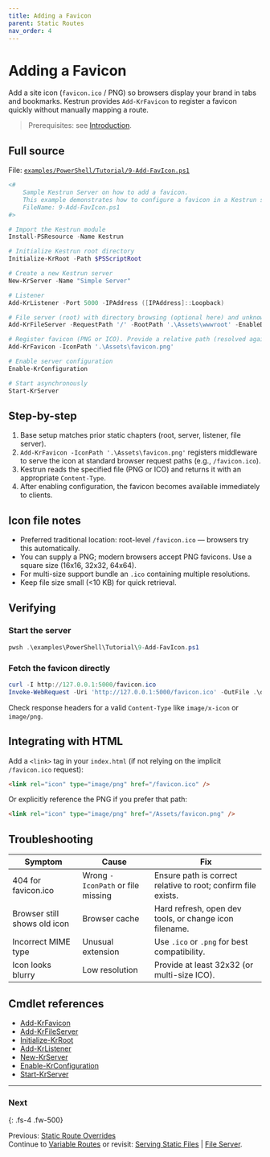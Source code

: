 ```yaml
---
title: Adding a Favicon
parent: Static Routes
nav_order: 4
---
```


# Adding a Favicon

Add a site icon (`favicon.ico` / PNG) so browsers display your brand in tabs and bookmarks. Kestrun provides
`Add-KrFavicon` to register a favicon quickly without manually mapping a route.

> Prerequisites: see [Introduction][Introduction].

## Full source

File: [`examples/PowerShell/Tutorial/9-Add-FavIcon.ps1`][9-Add-FavIcon.ps1]

```powershell
<#
    Sample Kestrun Server on how to add a favicon.
    This example demonstrates how to configure a favicon in a Kestrun server.
    FileName: 9-Add-FavIcon.ps1
#>

# Import the Kestrun module
Install-PSResource -Name Kestrun

# Initialize Kestrun root directory
Initialize-KrRoot -Path $PSScriptRoot

# Create a new Kestrun server
New-KrServer -Name "Simple Server"

# Listener
Add-KrListener -Port 5000 -IPAddress ([IPAddress]::Loopback)

# File server (root) with directory browsing (optional here) and unknown types for demo
Add-KrFileServer -RequestPath '/' -RootPath '.\Assets\wwwroot' -EnableDirectoryBrowsing -ServeUnknownFileTypes

# Register favicon (PNG or ICO). Provide a relative path (resolved against initialized root).
Add-KrFavicon -IconPath '.\Assets\favicon.png'

# Enable server configuration
Enable-KrConfiguration

# Start asynchronously
Start-KrServer
```

## Step-by-step

1. Base setup matches prior static chapters (root, server, listener, file server).
2. `Add-KrFavicon -IconPath '.\Assets\favicon.png'` registers middleware to serve the icon at standard
   browser request paths (e.g., `/favicon.ico`).
3. Kestrun reads the specified file (PNG or ICO) and returns it with an appropriate `Content-Type`.
4. After enabling configuration, the favicon becomes available immediately to clients.

## Icon file notes

- Preferred traditional location: root-level `/favicon.ico` — browsers try this automatically.
- You can supply a PNG; modern browsers accept PNG favicons. Use a square size (16x16, 32x32, 64x64).
- For multi-size support bundle an `.ico` containing multiple resolutions.
- Keep file size small (<10 KB) for quick retrieval.

## Verifying

### Start the server

```powershell
pwsh .\examples\PowerShell\Tutorial\9-Add-FavIcon.ps1
```

### Fetch the favicon directly

```powershell
curl -I http://127.0.0.1:5000/favicon.ico
Invoke-WebRequest -Uri 'http://127.0.0.1:5000/favicon.ico' -OutFile .\downloaded-favicon.ico
```

Check response headers for a valid `Content-Type` like `image/x-icon` or `image/png`.

## Integrating with HTML

Add a `<link>` tag in your `index.html` (if not relying on the implicit `/favicon.ico` request):

```html
<link rel="icon" type="image/png" href="/favicon.ico" />
```

Or explicitly reference the PNG if you prefer that path:

```html
<link rel="icon" type="image/png" href="/Assets/favicon.png" />
```

## Troubleshooting

| Symptom                      | Cause                             | Fix                                                           |
|------------------------------|-----------------------------------|---------------------------------------------------------------|
| 404 for favicon.ico          | Wrong `-IconPath` or file missing | Ensure path is correct relative to root; confirm file exists. |
| Browser still shows old icon | Browser cache                     | Hard refresh, open dev tools, or change icon filename.        |
| Incorrect MIME type          | Unusual extension                 | Use `.ico` or `.png` for best compatibility.                  |
| Icon looks blurry            | Low resolution                    | Provide at least 32x32 (or multi-size ICO).                   |

## Cmdlet references

- [Add-KrFavicon][Add-KrFavicon]
- [Add-KrFileServer][Add-KrFileServer]
- [Initialize-KrRoot][Initialize-KrRoot]
- [Add-KrListener][Add-KrListener]
- [New-KrServer][New-KrServer]
- [Enable-KrConfiguration][Enable-KrConfiguration]
- [Start-KrServer][Start-KrServer]

---

### Next

{: .fs-4 .fw-500}

Previous: [Static Route Overrides](./3.Static-Override-Routes)  
Continue to [Variable Routes][Next] or revisit: [Serving Static Files](./1.Static-Routes) | [File Server](./2.File-Server).

[Add-KrFavicon]: /docs/pwsh/cmdlets/Add-KrFavicon
[Add-KrFileServer]: /docs/pwsh/cmdlets/Add-KrFileServer
[Initialize-KrRoot]: /docs/pwsh/cmdlets/Initialize-KrRoot
[Add-KrListener]: /docs/pwsh/cmdlets/Add-KrListener
[New-KrServer]: /docs/pwsh/cmdlets/New-KrServer
[Enable-KrConfiguration]: /docs/pwsh/cmdlets/Enable-KrConfiguration
[Start-KrServer]: /docs/pwsh/cmdlets/Start-KrServer
[Next]: ../4.variable/index
[9-Add-FavIcon.ps1]: https://github.com/Kestrun/Kestrun/blob/main/examples/PowerShell/Tutorial/9-Add-FavIcon.ps1
[Introduction]: ../1.introduction/index#prerequisites
